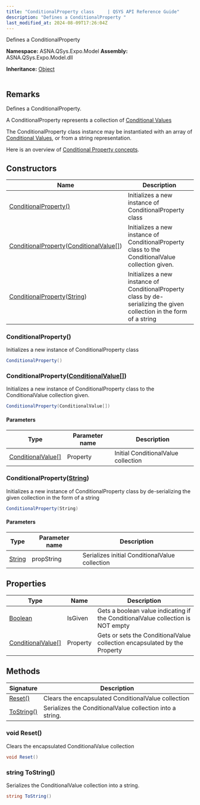 ```yaml
---
title: "ConditionalProperty class     | QSYS API Reference Guide"
description: "Defines a ConditionalProperty "
last_modified_at: 2024-08-09T17:26:04Z
---
```


Defines a ConditionalProperty

**Namespace:** ASNA.QSys.Expo.Model
**Assembly:** ASNA.QSys.Expo.Model.dll

**Inheritance:** [Object](https://docs.microsoft.com/en-us/dotnet/api/system.object)
<br>
<br>

## Remarks

Defines a ConditionalProperty.

A ConditionalProperty represents a collection of [Conditional Values](/reference/expo/qsys-expo-model/landing-page-namespace.html#conditional-value)

The ConditionalProperty class instance may be instantiated with an array of [Conditional Values](/reference/expo/qsys-expo-model/landing-page-namespace.html#conditional-value), or from a string representation.  

Here is an overview of [Conditional Property concepts](/reference/expo/qsys-expo-model/landing-page-namespace.html#conditional-property).


## Constructors

| Name | Description |
| --- | --- |
| [ConditionalProperty()](#conditionalproperty) | Initializes a new instance of ConditionalProperty class
| [ConditionalProperty](#conditionalpropertyconditionalvalue)([ConditionalValue\[\]](/reference/expo/qsys-expo-model/conditional-value.html)) | Initializes a new instance of ConditionalProperty class to the ConditionalValue collection given.
| [ConditionalProperty](#conditionalpropertystring)([String](https://docs.microsoft.com/en-us/dotnet/api/system.string)) | Initializes a new instance of ConditionalProperty class by de-serializing the given collection in the form of a string

### ConditionalProperty()

Initializes a new instance of ConditionalProperty class

```cs
ConditionalProperty()
```

### ConditionalProperty([ConditionalValue\[\]](/reference/expo/qsys-expo-model/conditional-value.html))

Initializes a new instance of ConditionalProperty class to the ConditionalValue collection given.

```cs
ConditionalProperty(ConditionalValue[])
```

#### Parameters

| Type | Parameter name | Description
| --- | --- | ---
| [ConditionalValue\[\]](/reference/expo/qsys-expo-model/conditional-value.html) | Property | Initial ConditionalValue collection

### ConditionalProperty([String](https://docs.microsoft.com/en-us/dotnet/api/system.string))

Initializes a new instance of ConditionalProperty class by de-serializing the given collection in the form of a string

```cs
ConditionalProperty(String)
```

#### Parameters

| Type | Parameter name | Description
| --- | --- | ---
| [String](https://docs.microsoft.com/en-us/dotnet/api/system.string) | propString | Serializes initial ConditionalValue collection

## Properties

| Type | Name | Description
| --- | --- | --- 
| [Boolean](https://docs.microsoft.com/en-us/dotnet/api/system.boolean) | IsGiven | Gets a boolean value indicating if the ConditionalValue collection is NOT empty |
| [ConditionalValue\[\]](/reference/expo/qsys-expo-model/conditional-value.html) | Property | Gets or sets the ConditionalValue collection encapsulated by the Property |

## Methods

| Signature | Description |
| --- | --- |
| [Reset()](#void-reset) | Clears the encapsulated ConditionalValue collection
| [ToString()](#string-tostring) | Serializes the ConditionalValue collection into a string.

### void Reset()

Clears the encapsulated ConditionalValue collection

```cs
void Reset()
```

### string ToString()

Serializes the ConditionalValue collection into a string.

```cs
string ToString()
```
